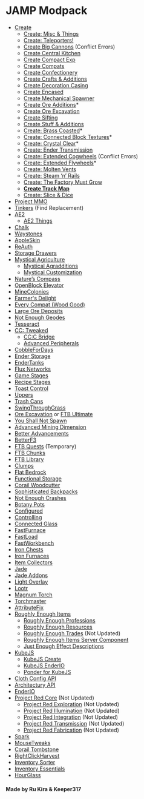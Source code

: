# JAMP Modpack

- [Create](https://www.curseforge.com/minecraft/mc-mods/create)
    - [Create: Misc & Things](https://www.curseforge.com/minecraft/mc-mods/create-misc-and-things)
    - [Create: Teleporters!](https://www.curseforge.com/minecraft/mc-mods/create-teleporters)
    - [Create Big Cannons](https://www.curseforge.com/minecraft/mc-mods/create-big-cannons) (Conflict Errors)
    - [Create Central Kitchen](https://www.curseforge.com/minecraft/mc-mods/create-central-kitchen)
    - [Create Compact Exp](https://www.curseforge.com/minecraft/mc-mods/create-compact-exp)
    - [Create Compats](https://www.curseforge.com/minecraft/mc-mods/create-compats)
    - [Create Confectionery](https://www.curseforge.com/minecraft/mc-mods/create-confectionery)
    - [Create Crafts & Additions](https://www.curseforge.com/minecraft/mc-mods/createaddition)
    - [Create Decoration Casing](https://www.curseforge.com/minecraft/mc-mods/create-decoration-casing)
    - [Create Encased](https://www.curseforge.com/minecraft/mc-mods/create-encased)
    - [Create Mechanical Spawner](https://www.curseforge.com/minecraft/mc-mods/create-mechanical-spawner)
    - [Create Ore Additions](https://www.curseforge.com/minecraft/mc-mods/create-attack-additions)*
    - [Create Ore Excavation](https://www.curseforge.com/minecraft/mc-mods/create-ore-excavation)
    - [Create Sifting](https://www.curseforge.com/minecraft/mc-mods/create-sifting)
    - [Create Stuff & Additions](https://www.curseforge.com/minecraft/mc-mods/create-stuff-additions)
    - [Create: Brass Coasted](https://www.curseforge.com/minecraft/mc-mods/create-brass-coated)*
    - [Create: Connected Block Textures](https://www.curseforge.com/minecraft/mc-mods/create-connected-block-textures)*
    - [Create: Crystal Clear](https://www.curseforge.com/minecraft/mc-mods/create-crystal-clear)*
    - [Create: Ender Transmission](https://www.curseforge.com/minecraft/mc-mods/create-ender-transmission)
    - [Create: Extended Cogwheels](https://www.curseforge.com/minecraft/mc-mods/create-extended-cogs) (Conflict Errors)
    - [Create: Extended Flywheels](https://www.curseforge.com/minecraft/mc-mods/create-extended-flywheels)*
    - [Create: Molten Vents](https://www.curseforge.com/minecraft/mc-mods/create-molten-vents)
    - [Create: Steam ‘n’ Rails](https://www.curseforge.com/minecraft/modpacks/create-steam-n-rails-server-pack)
    - [Create: The Factory Must Grow](https://www.curseforge.com/minecraft/mc-mods/create-industry)
    - **[Create Track Map](https://modrinth.com/mod/create-track-map)**
    - [Create: Slice & Dice](https://www.curseforge.com/minecraft/mc-mods/slice-and-dice)
- [Project MMO](https://www.curseforge.com/minecraft/mc-mods/project-mmo)
- [Tinkers](https://www.curseforge.com/minecraft/mc-mods/tinkers-construct) (Find Replacement)
- [AE2](https://www.curseforge.com/minecraft/mc-mods/applied-energistics-2)
    - [AE2 Things](https://www.curseforge.com/minecraft/mc-mods/ae2-things-forge)
- [Chalk](https://www.curseforge.com/minecraft/mc-mods/chalk)
- [Waystones](https://www.curseforge.com/minecraft/mc-mods/waystones)
- [AppleSkin](https://www.curseforge.com/minecraft/mc-mods/appleskin)
- [ReAuth](https://www.curseforge.com/minecraft/mc-mods/reauth)
- [Storage Drawers](https://www.curseforge.com/minecraft/mc-mods/storage-drawers)
- [Mystical Agriculture](https://www.curseforge.com/minecraft/mc-mods/mystical-agriculture)
    - [Mystical Agradditions](https://www.curseforge.com/minecraft/mc-mods/mystical-agradditions)
    - [Mystical Customization](https://www.curseforge.com/minecraft/mc-mods/mystical-customization)
- [Nature’s Compass](https://www.curseforge.com/minecraft/mc-mods/natures-compass)
- [OpenBlock Elevator](https://www.curseforge.com/minecraft/mc-mods/openblocks-elevator)
- [MineColonies](https://www.curseforge.com/minecraft/mc-mods/minecolonies)
- [Farmer's Delight](https://www.curseforge.com/minecraft/mc-mods/farmers-delight)
- [Every Compat (Wood Good)](https://www.curseforge.com/minecraft/mc-mods/every-compat)
- [Large Ore Deposits](https://www.curseforge.com/minecraft/mc-mods/large-ore-deposits)
- [Not Enough Geodes](https://www.curseforge.com/minecraft/mc-mods/resource-geode)
- [Tesseract](https://www.curseforge.com/minecraft/mc-mods/tesseract)
- [CC: Tweaked](https://www.curseforge.com/minecraft/mc-mods/cc-tweaked)
    - [CC:C Bridge](https://www.curseforge.com/minecraft/mc-mods/cccbridge)
    - [Advanced Peripherals](https://www.curseforge.com/minecraft/mc-mods/advanced-peripherals)
- [CobbleForDays](https://www.curseforge.com/minecraft/mc-mods/cobblefordays)
- [Ender Storage](https://www.curseforge.com/minecraft/mc-mods/ender-storage-1-8)
- [EnderTanks](https://www.curseforge.com/minecraft/mc-mods/endertanks)
- [Flux Networks](https://www.curseforge.com/minecraft/mc-mods/flux-networks)
- [Game Stages](https://www.curseforge.com/minecraft/mc-mods/game-stages)
- [Recipe Stages](https://www.curseforge.com/minecraft/mc-mods/recipe-stages)
- [Toast Control](https://www.curseforge.com/minecraft/mc-mods/toast-control)
- [Uppers](https://www.curseforge.com/minecraft/mc-mods/uppers)
- [Trash Cans](https://www.curseforge.com/minecraft/mc-mods/trash-cans)
- [SwingThroughGrass](https://www.curseforge.com/minecraft/mc-mods/swingthroughgrass)
- [Ore Excavation](https://www.curseforge.com/minecraft/mc-mods/ore-excavation) or [FTB Ultimate](https://www.curseforge.com/minecraft/mc-mods/ftb-ultimine-forge)
- [You Shall Not Spawn](https://www.curseforge.com/minecraft/mc-mods/you-shall-not-spawn)
- [Advanced Mining Dimension](https://www.curseforge.com/minecraft/mc-mods/advanced-mining-dimension)
- [Better Advancements](https://www.curseforge.com/minecraft/mc-mods/better-advancements)
- [BetterF3](https://www.curseforge.com/minecraft/mc-mods/betterf3)
- [FTB Quests](https://www.curseforge.com/minecraft/mc-mods/ftb-quests-forge) (Temporary)
- [FTB Chunks](https://www.curseforge.com/minecraft/mc-mods/ftb-chunks-forge)
- [FTB Library](https://legacy.curseforge.com/minecraft/mc-mods/ftb-library-forge)
- [Clumps](https://www.curseforge.com/minecraft/mc-mods/clumps)
- [Flat Bedrock](https://www.curseforge.com/minecraft/mc-mods/flat-bedrock)
- [Functional Storage](https://www.curseforge.com/minecraft/mc-mods/functional-storage)
- [Corail Woodcutter](https://www.curseforge.com/minecraft/mc-mods/corail-woodcutter)
- [Sophisticated Backpacks](https://www.curseforge.com/minecraft/mc-mods/sophisticated-backpacks)
- [Not Enough Crashes](https://www.curseforge.com/minecraft/mc-mods/not-enough-crashes-forge)
- [Botany Pots](https://www.curseforge.com/minecraft/mc-mods/botany-pots)
- [Configured](https://www.curseforge.com/minecraft/mc-mods/configured)
- [Controlling](https://www.curseforge.com/minecraft/mc-mods/controlling)
- [Connected Glass](https://www.curseforge.com/minecraft/mc-mods/connected-glass)
- [FastFurnace](https://www.curseforge.com/minecraft/mc-mods/fastfurnace)
- [FastLoad](https://www.curseforge.com/minecraft/mc-mods/fastload)
- [FastWorkbench](https://www.curseforge.com/minecraft/mc-mods/fastworkbench)
- [Iron Chests](https://www.curseforge.com/minecraft/mc-mods/iron-chests)
- [Iron Furnaces](https://www.curseforge.com/minecraft/mc-mods/iron-furnaces)
- [Item Collectors](https://www.curseforge.com/minecraft/mc-mods/item-collectors)
- [Jade](https://www.curseforge.com/minecraft/mc-mods/jade)
- [Jade Addons](https://www.curseforge.com/minecraft/mc-mods/jade-addons)
- [Light Overlay](https://www.curseforge.com/minecraft/mc-mods/light-overlay)
- [Lootr](https://www.curseforge.com/minecraft/mc-mods/lootr)
- [Magnum Torch](https://www.curseforge.com/minecraft/mc-mods/magnum-torch-forge)
- [Torchmaster](https://www.curseforge.com/minecraft/mc-mods/torchmaster)
- [AttributeFix](https://www.curseforge.com/minecraft/mc-mods/attributefix)
- [Roughly Enough Items](https://www.curseforge.com/minecraft/mc-mods/roughly-enough-items)
    - [Roughly Enough Professions](https://www.curseforge.com/minecraft/mc-mods/roughly-enough-professions-rep)
    - [Roughly Enough Resources](https://www.curseforge.com/minecraft/mc-mods/roughly-enough-resources)
    - [Roughly Enough Trades](https://www.curseforge.com/minecraft/mc-mods/roughly-enough-trades) (Not Updated)
    - [Roughly Enough Items Server Component](https://www.curseforge.com/minecraft/mc-mods/roughly-enough-items-server-component)
    - [Just Enough Effect Descriptions](https://www.curseforge.com/minecraft/mc-mods/just-enough-effect-descriptions-jeed)
- [KubeJS](https://www.curseforge.com/minecraft/mc-mods/kubejs)
    - [KubeJS Create](https://www.curseforge.com/minecraft/mc-mods/kubejs-create)
    - [KubeJS EnderIO](https://www.curseforge.com/minecraft/mc-mods/kubejs-enderio)
    - [Ponder for KubeJS](https://www.curseforge.com/minecraft/mc-mods/ponder)
- [Cloth Config API](https://www.curseforge.com/minecraft/mc-mods/cloth-config)
- [Architectury API](https://www.curseforge.com/minecraft/mc-mods/architectury-api)
- [EnderIO](https://www.curseforge.com/minecraft/mc-mods/ender-io)
- [Project Red Core](https://www.curseforge.com/minecraft/mc-mods/project-red-core) (Not Updated)
    - [Project Red Exploration](https://www.curseforge.com/minecraft/mc-mods/project-red-exploration) (Not Updated)
    - [Project Red Illumination](https://www.curseforge.com/minecraft/mc-mods/project-red-illumination) (Not Updated)
    - [Project Red Integration](https://www.curseforge.com/minecraft/mc-mods/project-red-integration) (Not Updated)
    - [Project Red Transmission](https://www.curseforge.com/minecraft/mc-mods/project-red-transmission) (Not Updated)
    - [Project Red Fabrication](https://www.curseforge.com/minecraft/mc-mods/project-red-fabrication) (Not Updated)
- [Spark](https://www.curseforge.com/minecraft/mc-mods/spark)
- [MouseTweaks](https://www.curseforge.com/minecraft/mc-mods/mouse-tweaks)
- [Corail Tombstone](https://www.curseforge.com/minecraft/mc-mods/corail-tombstone)
- [RightClickHarvest](https://www.curseforge.com/minecraft/mc-mods/rightclickharvest)
- [Inventory Sorter](https://www.curseforge.com/minecraft/mc-mods/inventory-sorter)
- [Inventory Essentials](https://www.curseforge.com/minecraft/mc-mods/inventory-essentials)
- [HourGlass](https://www.curseforge.com/minecraft/mc-mods/hourglass)

#### Made by Ru Kira & Keeper317

